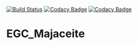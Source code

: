 [![Build Status](https://travis-ci.com/enderfews/EGC_Majaceite.svg?branch=deployment)](https://travis-ci.com/enderfews/EGC_Majaceite)
[![Codacy Badge](https://app.codacy.com/project/badge/Grade/46a89083df0b471da5b4f66c550028ec)](https://www.codacy.com/gh/enderfews/decide/dashboard?utm_source=github.com&amp;utm_medium=referral&amp;utm_content=enderfews/decide&amp;utm_campaign=Badge_Grade)
[![Codacy Badge](https://app.codacy.com/project/badge/Coverage/46a89083df0b471da5b4f66c550028ec)](https://www.codacy.com/gh/enderfews/decide/dashboard?utm_source=github.com&utm_medium=referral&utm_content=enderfews/decide&utm_campaign=Badge_Coverage)
# EGC_Majaceite
